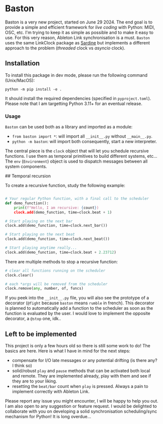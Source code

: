 # Baston

Baston is a very new project, started on June 29 2024. The end goal is to provide a simple and efficient framework for _live coding_ with Python: MIDI, OSC, etc. I'm trying to keep it as simple as possible and to make it easy to use. For this very reason, Ableton Link synchronisation is a must. `Baston` uses the same LinkClock package as [Sardine](https://sardine.raphaelforment.fr) but implements a different approach to the problem (_threaded_ clock vs _asyncio_ clock).

## Installation

To install this package in dev mode, please run the following command (Unix/MacOS):

```shell
python -m pip install -e .
```

It should install the required dependencies (specified in `pyproject.toml`). Please note that I am targetting Python 3.11+ for an eventual release. 

### Usage

`Baston` can be used both as a library and imported as a module:
- `from baston import *`: will import all `__init__.py` without `__main__.py`.
- `python -m baston`: will import both consequently, start a new interpreter.

The central piece is the `clock` object that will let you schedule recursive functions. I use them as temporal primitives to build different systems, etc... The `env` (`Environment`) object is used to dispatch messages between all system components.

## Temporal recursion

To create a recursive function, study the following example:

```python

# Your regular Python function, with a final call to the scheduler
def demo_function():
    print(f"Hello, I am recursive: {count})
    clock.add(demo_function, time=clock.beat + 1)

# Start playing on the next bar
clock.add(demo_function, time=clock.next_bar())

# Start playing on the next beat
clock.add(demo_function, time=clock.next_beat())

# Start playing anytime really...
clock.add(demo_function, time=clock.beat + 2.23712)
```

There are multiple methods to stop a recursive function:

```python
# clear all functions running on the scheduler
clock.clear()
```

```python
# each *args will be removed from the scheduler
clock.remove(any, number, of, funcs)
```

If you peek into the `__init__.py` file, you will also see the prototype of a decorator (`@fight` because `baston` means `rumble` in french). This decorator is planned to automatically add a function to the scheduler as soon as the function is evaluated by the user. I would love to implement the opposite decorator, a `@stop` one, idk..
 

## Left to be implemented

This project is only a few hours old so there is still some work to do! The basics are here. Here is what I have in mind for the next steps:
- compensate for I/O late messages or any potential drifting (is there any? I think so)
- solid/robust `play` and `pause` methods that can be activated both local and remote. They are implemented already, play with them and see if they are to your liking.
- resetting the `beat/bar` count when `play` is pressed. Always a pain to implement correctly with Ableton Link.

Please report any issue you might encounter, I will be happy to help you out. I am also open to any suggestion or feature request. I would be delighted to collaborate with you on developing a solid synchronisation scheduling/sync mechanism for Python! It is long overdue...